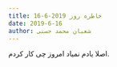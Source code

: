 ```yaml
---
title: خاطره روز 2019-6-16
date: 2019-6-16
author: شعبان محمد حسنی
---
```


اصلا یادم نمیاد امروز چی کار کردم.